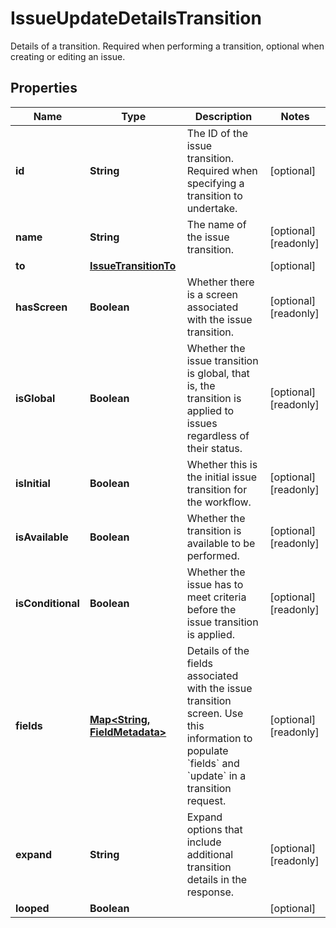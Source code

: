 

# IssueUpdateDetailsTransition

Details of a transition. Required when performing a transition, optional when creating or editing an issue.

## Properties

| Name | Type | Description | Notes |
|------------ | ------------- | ------------- | -------------|
|**id** | **String** | The ID of the issue transition. Required when specifying a transition to undertake. |  [optional] |
|**name** | **String** | The name of the issue transition. |  [optional] [readonly] |
|**to** | [**IssueTransitionTo**](IssueTransitionTo.md) |  |  [optional] |
|**hasScreen** | **Boolean** | Whether there is a screen associated with the issue transition. |  [optional] [readonly] |
|**isGlobal** | **Boolean** | Whether the issue transition is global, that is, the transition is applied to issues regardless of their status. |  [optional] [readonly] |
|**isInitial** | **Boolean** | Whether this is the initial issue transition for the workflow. |  [optional] [readonly] |
|**isAvailable** | **Boolean** | Whether the transition is available to be performed. |  [optional] [readonly] |
|**isConditional** | **Boolean** | Whether the issue has to meet criteria before the issue transition is applied. |  [optional] [readonly] |
|**fields** | [**Map&lt;String, FieldMetadata&gt;**](FieldMetadata.md) | Details of the fields associated with the issue transition screen. Use this information to populate &#x60;fields&#x60; and &#x60;update&#x60; in a transition request. |  [optional] [readonly] |
|**expand** | **String** | Expand options that include additional transition details in the response. |  [optional] [readonly] |
|**looped** | **Boolean** |  |  [optional] |



